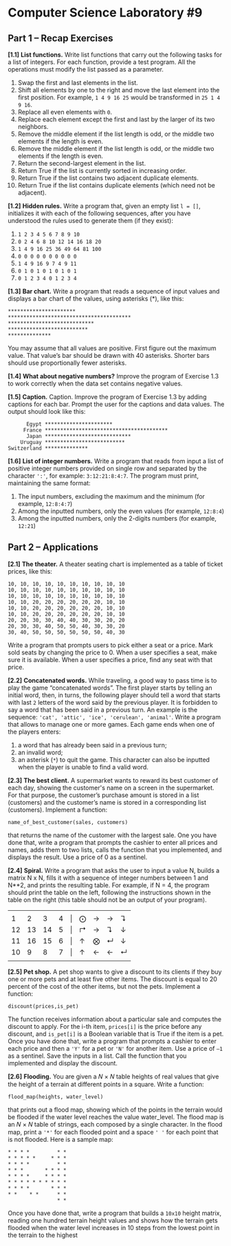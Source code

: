 # Computer Science Laboratory \#9

## Part 1 – Recap Exercises

**[1.1]** **List functions.**
Write list functions that carry out the following tasks for a list of integers.
For each function, provide a test program. All the operations must modify the list passed as a
parameter.

1. Swap the first and last elements in the list.
2. Shift all elements by one to the right and move the last element into the first position. For example, `1 4 9 16 25` would be transformed in `25 1 4 9 16`.
3. Replace all even elements with `0`.
4. Replace each element except the first and last by the larger of its two neighbors.
5. Remove the middle element if the list length is odd, or the middle two elements if the length
is even.
6. Remove the middle element if the list length is odd, or the middle two elements if the length is even.
7. Return the second-largest element in the list.
8. Return True if the list is currently sorted in increasing order.
9. Return True if the list contains two adjacent duplicate elements.
10. Return True if the list contains duplicate elements (which need not be adjacent).

**[1.2]** **Hidden rules.**
Write a program that, given an empty list `l = []`, initializes it with each of the
following sequences, after you have understood the rules used to generate them (if they exist):
1. `1 2 3 4 5 6 7 8 9 10`
2. `0 2 4 6 8 10 12 14 16 18 20`
3. `1 4 9 16 25 36 49 64 81 100`
4. `0 0 0 0 0 0 0 0 0 0`
5. `1 4 9 16 9 7 4 9 11`
6. `0 1 0 1 0 1 0 1 0 1`
7. `0 1 2 3 4 0 1 2 3 4`

**[1.3]** **Bar chart.**
Write a program that reads a sequence of input values and displays a bar chart of
the values, using asterisks (*), like this:
```
**********************
****************************************
****************************
**************************
**************
```
You may assume that all values are positive. First figure out the maximum value. That value’s bar
should be drawn with 40 asterisks. Shorter bars should use proportionally fewer asterisks.

**[1.4]** **What about negative numbers?**  Improve the program of Exercise 1.3 to work correctly when the data set contains negative values.

**[1.5]** **Caption.** 
Caption. Improve the program of Exercise 1.3 by adding captions for each bar. Prompt the
user for the captions and data values. The output should look like this:
```
      Egypt **********************
     France ****************************************
      Japan ****************************
    Uruguay **************************
Switzerland **************
```

**[1.6]** **List of integer numbers.** Write a program that reads from input a list of positive integer
numbers provided on single row and separated by the character `':'`, for example: `3:12:21:8:4:7`. The program must print, maintaining the same format:
1. The input numbers, excluding the maximum and the minimum (for example, `12:8:4:7`)
2. Among the inputted numbers, only the even values (for example, `12:8:4`)
3. Among the inputted numbers, only the 2-digits numbers (for example, `12:21`)

## Part 2 – Applications

**[2.1]** **The theater.** A theater seating chart is implemented as a table of ticket prices, like this:

```
10, 10, 10, 10, 10, 10, 10, 10, 10, 10
10, 10, 10, 10, 10, 10, 10, 10, 10, 10
10, 10, 10, 10, 10, 10, 10, 10, 10, 10
10, 10, 20, 20, 20, 20, 20, 20, 10, 10
10, 10, 20, 20, 20, 20, 20, 20, 10, 10
10, 10, 20, 20, 20, 20, 20, 20, 10, 10
20, 20, 30, 30, 40, 40, 30, 30, 20, 20
20, 30, 30, 40, 50, 50, 40, 30, 30, 20
30, 40, 50, 50, 50, 50, 50, 50, 40, 30
```
Write a program that prompts users to pick either a seat or a price. Mark sold seats by changing the price to 0. When a user specifies a seat, make sure it is available. When a user specifies a price, find any seat with that price.

**[2.2]** **Concatenated words.** 
While traveling, a good way to pass time is to play the game
“concatenated words”. The first player starts by telling an initial word, then, in turns, the following
player should tell a word that starts with last `2` letters of the word said by the previous player. It is forbidden to say a word that has been said in a previous turn. An example is the sequence: `'cat', 'attic', 'ice', 'cerulean', 'animal'`. Write a program that allows to manage one or more games. Each game ends when one of the players enters:
1. a word that has already been said in a previous turn;
2. an invalid word;
3. an asterisk (`*`) to quit the game. This character can also be inputted when the player is
unable to find a valid word.

**[2.3]** **The best client.**  A supermarket wants to reward its best customer of each day, showing the customer's name on a screen in the supermarket. For that purpose, the customer’s purchase amount is stored in a list (customers) and the customer’s name is stored in a corresponding list
(customers). Implement a function:
```
name_of_best_customer(sales, customers)
```
that returns the name of the customer with the largest sale.
One you have done that, write a program that prompts the cashier to enter all prices and names, adds them to two lists, calls the function that you implemented, and displays the result. Use a price of 0 as a sentinel.

**[2.4]** **Spiral.** Write a program that asks the user to input a value N, builds a matrix N x N, fills it
with a sequence of integer numbers between 1 and N**2, and prints the resulting table. For
example, if N = 4, the program should print the table on the left, following the instructions shown
in the table on the right (this table should not be an output of your program).

|  |  |  |  |  |  |  |  |  | 
|--|--|--|--|--|--|--|--|--| 
|  |  |  |  |  |  |  |  |  | 
|1 |2 |3 |4 | \| |⨀ |→  |→  |↴  |
|12|13|14|5 | \| | ↱ | →  |↴  | ↓ |
|11|16|15|6 | \||↑  | ⨂ |↵  | ↓ |
|10|9 |8 |7 | \| | ↑ | ← |←  | ↵ |
|  |  |  |  |  |  |  |  |  |

**[2.5]** **Pet shop.**
A pet shop wants to give a discount to its clients if they buy one or more pets and at
least five other items. The discount is equal to 20 percent of the cost of the other items, but not the
pets. Implement a function:
```
discount(prices,is_pet)
```
The function receives information about a particular sale and computes the discount to apply. For
the i-th item, `prices[i]` is the price before any discount, and `is_pet[i]` is a Boolean variable
that is True if the item is a pet. Once you have done that, write a program that prompts a cashier to enter each price and then a `'Y'` for a pet or `'N'` for another item. Use a price of `–1` as a sentinel. Save the inputs in a list. Call the function that you implemented and display the discount.

**[2.6]** **Flooding.**
You are given a 𝑁 × 𝑁 table heights of real values that give the height of a
terrain at different points in a square. Write a function:
```
flood_map(heights, water_level)
```
that prints out a flood map, showing which of the points in the terrain would be flooded if the water level reaches the value water_level. The flood map is an 𝑁 × 𝑁 table of strings, each composed by a single character. In the flood map, print a `'*'` for each flooded point and a space `' '` for each point that is not flooded. Here is a sample map:

```
* * * *         * *
* * * * *     * * *
* * * *         * *
* * *       * * * *
* * * *     * * * *
* * * * * * * * * *
* * * *       * * *
* *    * *      * *
                * *   
```
Once you have done that, write a program that builds a `10x10` height matrix, reading one hundred
terrain height values and shows how the terrain gets flooded when the water level increases in 10
steps from the lowest point in the terrain to the highest
